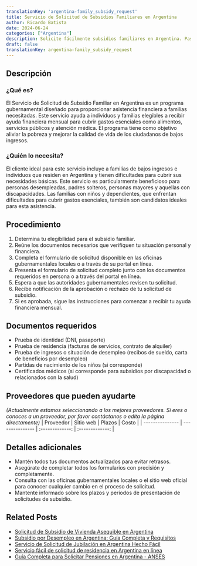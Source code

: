 ```yaml
---
translationKey: 'argentina-family_subsidy_request'
title: Servicio de Solicitud de Subsidios Familiares en Argentina
author: Ricardo Batista
date: 2024-06-24
categories: ["Argentina"]
description: Solicite fácilmente subsidios familiares en Argentina. Pasos simplificados y documentos requeridos para personas y familias que califiquen.
draft: false
translationKey: argentina-family_subsidy_request
---
```


## Descripción
### ¿Qué es?
El Servicio de Solicitud de Subsidio Familiar en Argentina es un programa gubernamental diseñado para proporcionar asistencia financiera a familias necesitadas. Este servicio ayuda a individuos y familias elegibles a recibir ayuda financiera mensual para cubrir gastos esenciales como alimentos, servicios públicos y atención médica. El programa tiene como objetivo aliviar la pobreza y mejorar la calidad de vida de los ciudadanos de bajos ingresos.

### ¿Quién lo necesita?
El cliente ideal para este servicio incluye a familias de bajos ingresos e individuos que residen en Argentina y tienen dificultades para cubrir sus necesidades básicas. Este servicio es particularmente beneficioso para personas desempleadas, padres solteros, personas mayores y aquellas con discapacidades. Las familias con niños y dependientes, que enfrentan dificultades para cubrir gastos esenciales, también son candidatos ideales para esta asistencia.

## Procedimiento

1. Determina tu elegibilidad para el subsidio familiar.
2. Reúne los documentos necesarios que verifiquen tu situación personal y financiera.
3. Completa el formulario de solicitud disponible en las oficinas gubernamentales locales o a través de su portal en línea.
4. Presenta el formulario de solicitud completo junto con los documentos requeridos en persona o a través del portal en línea.
5. Espera a que las autoridades gubernamentales revisen tu solicitud.
6. Recibe notificación de la aprobación o rechazo de tu solicitud de subsidio.
7. Si es aprobada, sigue las instrucciones para comenzar a recibir tu ayuda financiera mensual.

## Documentos requeridos

- Prueba de identidad (DNI, pasaporte)
- Prueba de residencia (facturas de servicios, contrato de alquiler)
- Prueba de ingresos o situación de desempleo (recibos de sueldo, carta de beneficios por desempleo)
- Partidas de nacimiento de los niños (si corresponde)
- Certificados médicos (si corresponde para subsidios por discapacidad o relacionados con la salud)

## Proveedores que pueden ayudarte
_(Actualmente estamos seleccionando a los mejores proveedores. Si eres o conoces a un proveedor, por favor contáctanos o edita la página directamente)_
| Proveedor        |     Sitio web     |     Plazos    |       Costo      |
| --------------- | --------------- |  :-------------: | :-------------: |

## Detalles adicionales

- Mantén todos tus documentos actualizados para evitar retrasos.
- Asegúrate de completar todos los formularios con precisión y completamente.
- Consulta con las oficinas gubernamentales locales o el sitio web oficial para conocer cualquier cambio en el proceso de solicitud.
- Mantente informado sobre los plazos y períodos de presentación de solicitudes de subsidio.
## Related Posts

- [Solicitud de Subsidio de Vivienda Asequible en Argentina](https://tramitit.com/es/guides/argentina/solicitud_de_subsidio_habitacional/)
- [Subsidio por Desempleo en Argentina: Guía Completa y Requisitos](https://tramitit.com/es/guides/argentina/solicitud_de_subsidio_de_desempleo/)
- [Servicio de Solicitud de Jubilación en Argentina Hecho Fácil](https://tramitit.com/es/guides/argentina/solicitud_de_jubilación/)
- [Servicio fácil de solicitud de residencia en Argentina en línea](https://tramitit.com/es/guides/argentina/solicitud_de_residencia/)
- [Guía Completa para Solicitar Pensiones en Argentina - ANSES](https://tramitit.com/es/guides/argentina/solicitud_de_pensión/)